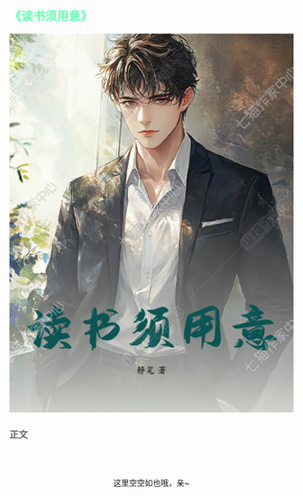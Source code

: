 ## <span style="color:rgb(100,273,180)">《读书须用意》</span>

![封面](读书须用意\相关资源\封面.jpg)

### <span style="color:rgb(100,100,100)">正文</span>
<br><br>
<p style="text-align:center">这里空空如也哦，亲~</p>